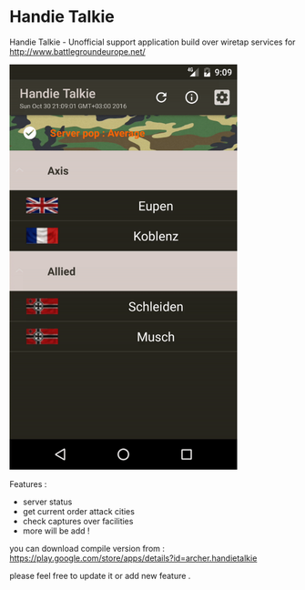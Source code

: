 # Handie Talkie

Handie Talkie - Unofficial support application build over wiretap services for http://www.battlegroundeurope.net/

<img src="https://raw.githubusercontent.com/cogtea/wwiiol/master/images/ezgif.com-video-to-gif.gif" alt="screenshot" width="400">

Features :

- server status
- get current order attack cities
- check captures over facilities
- more will be add !

you can download compile version from : https://play.google.com/store/apps/details?id=archer.handietalkie

please feel free to update it or add new feature .

